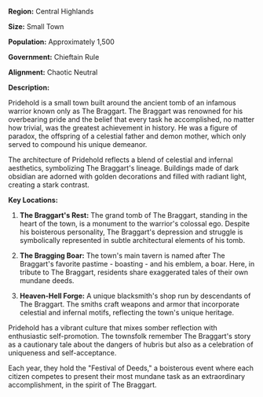 **Region:** Central Highlands

**Size:** Small Town

**Population:** Approximately 1,500

**Government:** Chieftain Rule

**Alignment:** Chaotic Neutral

**Description:**

Pridehold is a small town built around the ancient tomb of an infamous warrior known only as The Braggart. The Braggart was renowned for his overbearing pride and the belief that every task he accomplished, no matter how trivial, was the greatest achievement in history. He was a figure of paradox, the offspring of a celestial father and demon mother, which only served to compound his unique demeanor.

The architecture of Pridehold reflects a blend of celestial and infernal aesthetics, symbolizing The Braggart's lineage. Buildings made of dark obsidian are adorned with golden decorations and filled with radiant light, creating a stark contrast.

**Key Locations:**

1. **The Braggart's Rest:** The grand tomb of The Braggart, standing in the heart of the town, is a monument to the warrior's colossal ego. Despite his boisterous personality, The Braggart's depression and struggle is symbolically represented in subtle architectural elements of his tomb.
    
2. **The Bragging Boar:** The town's main tavern is named after The Braggart's favorite pastime - boasting - and his emblem, a boar. Here, in tribute to The Braggart, residents share exaggerated tales of their own mundane deeds.
    
3. **Heaven-Hell Forge:** A unique blacksmith's shop run by descendants of The Braggart. The smiths craft weapons and armor that incorporate celestial and infernal motifs, reflecting the town's unique heritage.
    

Pridehold has a vibrant culture that mixes somber reflection with enthusiastic self-promotion. The townsfolk remember The Braggart's story as a cautionary tale about the dangers of hubris but also as a celebration of uniqueness and self-acceptance.

Each year, they hold the "Festival of Deeds," a boisterous event where each citizen competes to present their most mundane task as an extraordinary accomplishment, in the spirit of The Braggart.